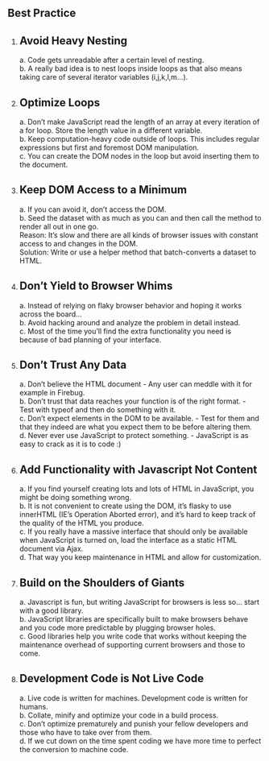 
## Best Practice
1. <h2>Avoid Heavy Nesting</h2>
    a. Code gets unreadable after a certain level of nesting.<br>
    b. A really bad idea is to nest loops inside loops as that also means taking care of several iterator variables (i,j,k,l,m...).
2. <h2>Optimize Loops</h2>
    a. Don’t make JavaScript read the length of an array at every iteration of a for loop. Store the length value in a different variable.<br>
    b. Keep computation-heavy code outside of loops. This includes regular expressions but first and foremost DOM manipulation.<br>
    c. You can create the DOM nodes in the loop but avoid inserting them to the document.
3. <h2>Keep DOM Access to a Minimum</h2>
    a. If you can avoid it, don’t access the DOM. <br>
    b. Seed the dataset with as much as you can and then call the method to render all out in one go.<br>
    Reason: It’s slow and there are all kinds of browser issues with constant access to and changes in the DOM.<br>
    Solution: Write or use a helper method that batch-converts a dataset to HTML.
4. <h2>Don’t Yield to Browser Whims</h2>
    a. Instead of relying on flaky browser behavior and hoping it works across the board... <br>
    b. Avoid hacking around and analyze the problem in detail instead.<br>
    c. Most of the time you’ll find the extra functionality you need is because of bad planning of your interface.
5. <h2>Don’t Trust Any Data</h2>
    a. Don’t believe the HTML document - Any user can meddle with it for example in Firebug.<br>
    b. Don’t trust that data reaches your function is of the right format. - Test with typeof and then do something with it.<br>
    c. Don’t expect elements in the DOM to be available. - Test for them and that they indeed are what you expect them to be before altering them.<br>
    d. Never ever use JavaScript to protect something. - JavaScript is as easy to crack as it is to code :)
6. <h2>Add Functionality with Javascript Not Content</h2>
    a. If you find yourself creating lots and lots of HTML in JavaScript, you might be doing something wrong.<br>
    b. It is not convenient to create using the DOM, it’s flasky to use innerHTML (IE’s Operation Aborted error), and it’s hard to keep track of the quality of the HTML you produce.<br>
    c. If you really have a massive interface that should only be available when JavaScript is turned on, load the interface as a static HTML document via Ajax.<br>
    d. That way you keep maintenance in HTML and allow for customization.
7. <h2>Build on the Shoulders of Giants</h2>
    a. Javascript is fun, but writing JavaScript for browsers is less so... start with a good library.<br>
    b. JavaScript libraries are specifically built to make browsers behave and you code more predictable by plugging browser holes.<br>
    c. Good libraries help you write code that works without keeping the maintenance overhead of supporting current browsers and those to come.<br>
8. <h2>Development Code is Not Live Code</h2>
    a. Live code is written for machines. Development code is written for humans.<br>
    b. Collate, minify and optimize your code in a build process.<br>
    c. Don’t optimize prematurely and punish your fellow developers and those who have to take over from them.<br>
    d. If we cut down on the time spent coding we have more time to perfect the conversion to machine code.
